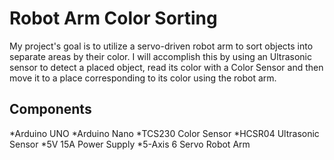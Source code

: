 # Robot Arm Color Sorting
My project's goal is to utilize a servo-driven robot arm to sort objects into separate areas by their color.
I will accomplish this by using an Ultrasonic sensor to detect a placed object, read its color with a Color Sensor and then move it to a place corresponding to its color using the robot arm.

## Components


*Arduino UNO 
*Arduino Nano 
*TCS230 Color Sensor 
*HCSR04 Ultrasonic Sensor 
*5V 15A Power Supply 
*5-Axis 6 Servo Robot Arm 


